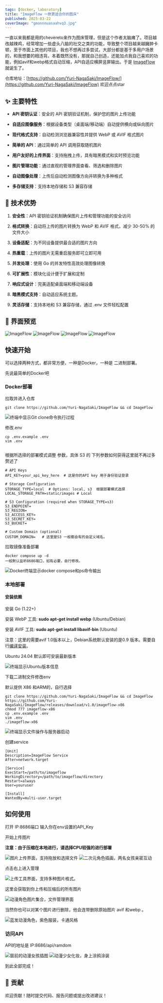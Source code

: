 ```yaml
---
tags: [docker, laboratory]
title: "ImageFlow 一款更适合你的图床"
published: 2025-03-22
coverImage: "gmonnnuasaahvq3.jpg"
---
```


一直以来我都是用的chevereto来作为图床管理，但是这个作者太脑瘫了。项目越改越辣鸡，经常增加一些虚头八脑的社交之类的功能，导致整个项目越来越臃肿卡顿，至于市面上其他的项目，我也不想再过多尝试，大部分都是基于多用户场景的，和我想要的相违背。本着既然没有，那就自己创造，还能加点我自己喜欢的功能，例如avif和webp格式自动压缩，API自适应横屏竖屏输出。于是 [ImageFlow](https://github.com/Yuri-NagaSaki/ImageFlow/) 就诞生了。

仓库地址：[https://github.com/Yuri-NagaSaki/ImageFlow/](https://github.com/Yuri-NagaSaki/ImageFlow) 欢迎点点star

## ✨ 主要特性[](https://github.com/Yuri-NagaSaki/ImageFlow/blob/main/README_zh.md#-%E4%B8%BB%E8%A6%81%E7%89%B9%E6%80%A7)

- **API 密钥认证**：安全的 API 密钥验证机制，保护您的图片上传功能

- **自适应图像服务**：根据设备类型（桌面端/移动端）自动提供横向或纵向图片

- **现代格式支持**：自动检测浏览器兼容性并提供 WebP 或 AVIF 格式图片

- **简单的 API**：通过简单的 API 调用获取随机图片

- **用户友好的上传界面**：支持拖拽上传，具有暗黑模式和实时预览功能

- **图片管理功能**：通过直观的管理界面查看、筛选和删除图片

- **自动图像处理**：上传后自动检测图像方向并转换为多种格式

- **多存储支持**：支持本地存储和 S3 兼容存储

## 🚀 技术优势

[](https://github.com/Yuri-NagaSaki/ImageFlow/blob/main/README_zh.md#-%E6%8A%80%E6%9C%AF%E4%BC%98%E5%8A%BF)

1. **安全性**：API 密钥验证机制确保图片上传和管理功能的安全访问

3. **格式转换**：自动将上传的图片转换为 WebP 和 AVIF 格式，减少 30-50% 的文件大小

5. **设备适配**：为不同设备提供最合适的图片方向

7. **热重载**：上传的图片无需重启服务即可立即可用

9. **并发处理**：使用 Go 的并发特性高效处理图像转换

11. **可扩展性**：模块化设计便于扩展和定制

13. **响应式设计**：完美适配桌面端和移动端设备

15. **暗黑模式支持**：自动适应系统主题。

17. **灵活存储**：支持本地和 S3 兼容存储，通过 .env 文件轻松配置

## 📸 界面预览

<picture>
    <source srcset="https://s3.catcat.blog/images/2025/03/image1.avif" type="image/avif">
    <source srcset="https://s3.catcat.blog/images/2025/03/image1.webp" type="image/webp">
    <img src="https://s3.catcat.blog/images/2025/03/image1.jpg" alt="ImageFlow" loading="lazy">
</picture>

<picture>
    <source srcset="https://s3.catcat.blog/images/2025/03/image2.avif" type="image/avif">
    <source srcset="https://s3.catcat.blog/images/2025/03/image2.webp" type="image/webp">
    <img src="https://s3.catcat.blog/images/2025/03/image2.jpg" alt="ImageFlow" loading="lazy">
</picture>

<picture>
    <source srcset="https://s3.catcat.blog/images/2025/03/image3.avif" type="image/avif">
    <source srcset="https://s3.catcat.blog/images/2025/03/image3.webp" type="image/webp">
    <img src="https://s3.catcat.blog/images/2025/03/image3.jpg" alt="ImageFlow" loading="lazy">
</picture>

<picture>
    <source srcset="https://s3.catcat.blog/images/2025/03/image4.avif" type="image/avif">
    <source srcset="https://s3.catcat.blog/images/2025/03/image4.webp" type="image/webp">
    <img src="https://s3.catcat.blog/images/2025/03/image4.jpg" alt="ImageFlow" loading="lazy">
</picture>

## 快速开始

可以选择两种方式，都非常方便，一种是Docker，一种是 二进制部署。

先说最简单的Docker吧

### Docker部署

拉取并进入仓库

```shell
git clone https://github.com/Yuri-NagaSaki/ImageFlow && cd ImageFlow
```

<picture>
    <source srcset="https://s3.catcat.blog/images/2025/03/image-23.avif" type="image/avif">
    <source srcset="https://s3.catcat.blog/images/2025/03/image-23.webp" type="image/webp">
    <img src="https://s3.catcat.blog/images/2025/03/image-23.jpg" alt="终端中显示Git clone命令执行过程" loading="lazy">
</picture>

修改.env

```shell
cp .env.example .env
vim .env
```

<picture>
    <source srcset="https://s3.catcat.blog/images/2025/03/image-24.avif" type="image/avif">
    <source srcset="https://s3.catcat.blog/images/2025/03/image-24.webp" type="image/webp">
    <img src="https://s3.catcat.blog/images/2025/03/image-24.jpg" alt="" loading="lazy">
</picture>

根据所选择的部署模式调整 参数，具体 S3 的 下列参数如何获得这里就不再过多赘述了

```shell
# API Keys
API_KEY=your_api_key_here  # 这是你的API key 用于身份验证登录

# Storage Configuration
STORAGE_TYPE=local  # Options: local, s3  根据部署模式选择
LOCAL_STORAGE_PATH=static/images # Local

# S3 Configuration (required when STORAGE_TYPE=s3)
S3_ENDPOINT=
S3_REGION=
S3_ACCESS_KEY=
S3_SECRET_KEY=
S3_BUCKET=

# Custom Domain (optional)
CUSTOM_DOMAIN=   # 这里是S3 一般都会有的自定义域名。
```

拉取镜像准备部署

```shell
docker compose up -d
一般默认监听8686端口，如有必要，自行修改。
```

<picture>
    <source srcset="https://s3.catcat.blog/images/2025/03/image-25.avif" type="image/avif">
    <source srcset="https://s3.catcat.blog/images/2025/03/image-25.webp" type="image/webp">
    <img src="https://s3.catcat.blog/images/2025/03/image-25.jpg" alt="Docker终端显示docker compose和ps命令输出" loading="lazy">
</picture>

### 本地部署

#### 安装依赖

安装 Go (1.22+)

安装 WebP 工具: **sudo apt-get install webp** (Ubuntu/Debian)

安装 AVIF 工具: **sudo apt-get install libavif-bin** (Ubuntu)

注意：这里的需要avif 1.0版本以上，Debian系统默认安装的是0.9 版本。需要自行[编译安装](https://github.com/AOMediaCodec/libavif)。

Ubuntu 24.04 默认即可安装最新版本

<picture>
    <source srcset="https://s3.catcat.blog/images/2025/03/image-26.avif" type="image/avif">
    <source srcset="https://s3.catcat.blog/images/2025/03/image-26.webp" type="image/webp">
    <img src="https://s3.catcat.blog/images/2025/03/image-26.jpg" alt="终端显示Ubuntu版本信息" loading="lazy">
</picture>

下载二进制文件修改env

默认提供 X86 和ARM的，自行选择

```shell
git clone https://github.com/Yuri-NagaSaki/ImageFlow && cd ImageFlow
https://github.com/Yuri-NagaSaki/ImageFlow/releases/download/v1.0/imageflow-x86
chmod 777 imageflow-x86
cp .env.example .env
vim .env
./imageflow-x86
```

<picture>
    <source srcset="https://s3.catcat.blog/images/2025/03/image-27.avif" type="image/avif">
    <source srcset="https://s3.catcat.blog/images/2025/03/image-27.webp" type="image/webp">
    <img src="https://s3.catcat.blog/images/2025/03/image-27.jpg" alt="终端显示文件操作与服务器启动" loading="lazy">
</picture>

创建service

```shell
[Unit]
Description=ImageFlow Service
After=network.target

[Service]
ExecStart=/path/to/imageflow
WorkingDirectory=/path/to/imageflow/directory
Restart=always
User=youruser

[Install]
WantedBy=multi-user.target
```

## 如何使用

打开 IP:8686端口 输入你在env设置的API\_Key

开始上传图片

**注意：由于压缩在本地进行，请选择CPU较强的进行部署**

<picture>
    <source srcset="https://s3.catcat.blog/images/2025/03/image-28.avif" type="image/avif">
    <source srcset="https://s3.catcat.blog/images/2025/03/image-28.webp" type="image/webp">
    <img src="https://s3.catcat.blog/images/2025/03/image-28.jpg" alt="图片上传界面，支持拖放和选择文件" loading="lazy">
</picture>

<picture>
    <source srcset="https://s3.catcat.blog/images/2025/03/image-29.avif" type="image/avif">
    <source srcset="https://s3.catcat.blog/images/2025/03/image-29.webp" type="image/webp">
    <img src="https://s3.catcat.blog/images/2025/03/image-29.jpg" alt="二次元角色插画，两名女孩亲密互动" loading="lazy">
</picture>

点击右上进入管理

<picture>
    <source srcset="https://s3.catcat.blog/images/2025/03/image-30.avif" type="image/avif">
    <source srcset="https://s3.catcat.blog/images/2025/03/image-30.webp" type="image/webp">
    <img src="https://s3.catcat.blog/images/2025/03/image-30.jpg" alt="上传工具界面，支持多种图片格式。" loading="lazy">
</picture>

这里会获取到你上传和压缩后的所有图片

<picture>
    <source srcset="https://s3.catcat.blog/images/2025/03/image-31.avif" type="image/avif">
    <source srcset="https://s3.catcat.blog/images/2025/03/image-31.webp" type="image/webp">
    <img src="https://s3.catcat.blog/images/2025/03/image-31.jpg" alt="动漫角色图片集合，文件管理界面" loading="lazy">
</picture>

<picture>
    <source srcset="https://s3.catcat.blog/images/2025/03/image-32.avif" type="image/avif">
    <source srcset="https://s3.catcat.blog/images/2025/03/image-32.webp" type="image/webp">
    <img src="https://s3.catcat.blog/images/2025/03/image-32.jpg" alt="" loading="lazy">
</picture>

当然你也可以对某个图片进行删除，他会连带删除原始图片 avif 和webp 。

<picture>
    <source srcset="https://s3.catcat.blog/images/2025/03/image-33.avif" type="image/avif">
    <source srcset="https://s3.catcat.blog/images/2025/03/image-33.webp" type="image/webp">
    <img src="https://s3.catcat.blog/images/2025/03/image-33.jpg" alt="蓝发动漫角色，紫色服装，卡通风格" loading="lazy">
</picture>

### 访问API

API的地址是 IP:8686/api/ramdom

<picture>
    <source srcset="https://s3.catcat.blog/images/2025/03/image-34.avif" type="image/avif">
    <source srcset="https://s3.catcat.blog/images/2025/03/image-34.webp" type="image/webp">
    <img src="https://s3.catcat.blog/images/2025/03/image-34.jpg" alt="窗前的动漫女孩插图" loading="lazy">
</picture>

<picture>
    <source srcset="https://s3.catcat.blog/images/2025/03/image-35.avif" type="image/avif">
    <source srcset="https://s3.catcat.blog/images/2025/03/image-35.webp" type="image/webp">
    <img src="https://s3.catcat.blog/images/2025/03/image-35.jpg" alt="动漫少女化妆，身上涂鸦涂装" loading="lazy">
</picture>

到此全部完成！

## 🤝 贡献

欢迎贡献！随时提交代码、报告问题或提出改进建议！